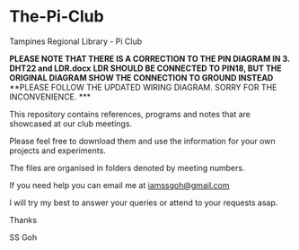 # The-Pi-Club
Tampines Regional Library - Pi Club

**PLEASE NOTE THAT THERE IS A CORRECTION TO THE PIN DIAGRAM IN 3. DHT22 and LDR.docx**
**LDR SHOULD BE CONNECTED TO PIN18, BUT THE ORIGINAL DIAGRAM SHOW THE CONNECTION TO GROUND INSTEAD**
**PLEASE FOLLOW THE UPDATED WIRING DIAGRAM.   SORRY FOR THE INCONVENIENCE. ***

This repository contains references, programs and notes that are showcased at our club meetings.

Please feel free to download them and use the information for your own projects and experiments.

The files are organised in folders denoted by meeting numbers.

If you need help you can email me at iamssgoh@gmail.com

I will try my best to answer your queries or attend to your requests asap.

Thanks

SS Goh


